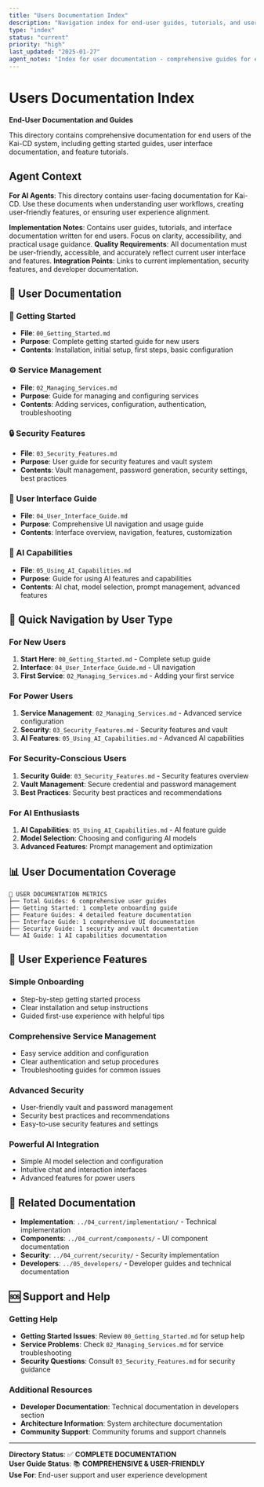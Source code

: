 ```yaml
---
title: "Users Documentation Index"
description: "Navigation index for end-user guides, tutorials, and user interface documentation"
type: "index"
status: "current"
priority: "high"
last_updated: "2025-01-27"
agent_notes: "Index for user documentation - comprehensive guides for end users of Kai-CD system"
---
```


# Users Documentation Index

**End-User Documentation and Guides**

This directory contains comprehensive documentation for end users of the Kai-CD system, including getting started guides, user interface documentation, and feature tutorials.

## Agent Context
**For AI Agents**: This directory contains user-facing documentation for Kai-CD. Use these documents when understanding user workflows, creating user-friendly features, or ensuring user experience alignment.

**Implementation Notes**: Contains user guides, tutorials, and interface documentation written for end users. Focus on clarity, accessibility, and practical usage guidance.
**Quality Requirements**: All documentation must be user-friendly, accessible, and accurately reflect current user interface and features.
**Integration Points**: Links to current implementation, security features, and developer documentation.

## 📁 **User Documentation**

### **🚀 Getting Started**
- **File**: `00_Getting_Started.md`
- **Purpose**: Complete getting started guide for new users
- **Contents**: Installation, initial setup, first steps, basic configuration

### **⚙️ Service Management**
- **File**: `02_Managing_Services.md`
- **Purpose**: Guide for managing and configuring services
- **Contents**: Adding services, configuration, authentication, troubleshooting

### **🔒 Security Features**
- **File**: `03_Security_Features.md`
- **Purpose**: User guide for security features and vault system
- **Contents**: Vault management, password generation, security settings, best practices

### **🎨 User Interface Guide**
- **File**: `04_User_Interface_Guide.md`
- **Purpose**: Comprehensive UI navigation and usage guide
- **Contents**: Interface overview, navigation, features, customization

### **🤖 AI Capabilities**
- **File**: `05_Using_AI_Capabilities.md`
- **Purpose**: Guide for using AI features and capabilities
- **Contents**: AI chat, model selection, prompt management, advanced features

## 🎯 **Quick Navigation by User Type**

### **For New Users**
1. **Start Here**: `00_Getting_Started.md` - Complete setup guide
2. **Interface**: `04_User_Interface_Guide.md` - UI navigation
3. **First Service**: `02_Managing_Services.md` - Adding your first service

### **For Power Users**
1. **Service Management**: `02_Managing_Services.md` - Advanced service configuration
2. **Security**: `03_Security_Features.md` - Security features and vault
3. **AI Features**: `05_Using_AI_Capabilities.md` - Advanced AI capabilities

### **For Security-Conscious Users**
1. **Security Guide**: `03_Security_Features.md` - Security features overview
2. **Vault Management**: Secure credential and password management
3. **Best Practices**: Security best practices and recommendations

### **For AI Enthusiasts**
1. **AI Capabilities**: `05_Using_AI_Capabilities.md` - AI feature guide
2. **Model Selection**: Choosing and configuring AI models
3. **Advanced Features**: Prompt management and optimization

## 📊 **User Documentation Coverage**

```
👥 USER DOCUMENTATION METRICS
├── Total Guides: 6 comprehensive user guides
├── Getting Started: 1 complete onboarding guide
├── Feature Guides: 4 detailed feature documentation
├── Interface Guide: 1 comprehensive UI documentation
├── Security Guide: 1 security and vault documentation
└── AI Guide: 1 AI capabilities documentation
```

## 🌟 **User Experience Features**

### **Simple Onboarding**
- Step-by-step getting started process
- Clear installation and setup instructions
- Guided first-use experience with helpful tips

### **Comprehensive Service Management**
- Easy service addition and configuration
- Clear authentication and setup procedures
- Troubleshooting guides for common issues

### **Advanced Security**
- User-friendly vault and password management
- Security best practices and recommendations
- Easy-to-use security features and settings

### **Powerful AI Integration**
- Simple AI model selection and configuration
- Intuitive chat and interaction interfaces
- Advanced features for power users

## 🔗 **Related Documentation**

- **Implementation**: `../04_current/implementation/` - Technical implementation
- **Components**: `../04_current/components/` - UI component documentation
- **Security**: `../04_current/security/` - Security implementation
- **Developers**: `../05_developers/` - Developer guides and technical documentation

## 🆘 **Support and Help**

### **Getting Help**
- **Getting Started Issues**: Review `00_Getting_Started.md` for setup help
- **Service Problems**: Check `02_Managing_Services.md` for service troubleshooting
- **Security Questions**: Consult `03_Security_Features.md` for security guidance

### **Additional Resources**
- **Developer Documentation**: Technical documentation in developers section
- **Architecture Information**: System architecture documentation
- **Community Support**: Community forums and support channels

---

**Directory Status**: ✅ **COMPLETE DOCUMENTATION**  
**User Guide Status**: 📚 **COMPREHENSIVE & USER-FRIENDLY**  
**Use For**: End-user support and user experience development 